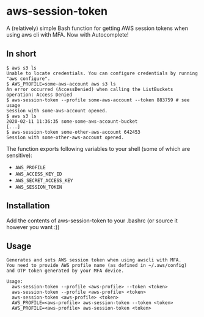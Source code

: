 # aws-session-token
A (relatively) simple Bash function for getting AWS session tokens when using aws cli with MFA. Now with Autocomplete!

## In short
```
$ aws s3 ls
Unable to locate credentials. You can configure credentials by running "aws configure".
$ AWS_PROFILE=some-aws-account aws s3 ls
An error occurred (AccessDenied) when calling the ListBuckets operation: Access Denied
$ aws-session-token --profile some-aws-account --token 883759 # see usage
Session with some-aws-account opened.
$ aws s3 ls
2020-02-11 11:36:35 some-some-aws-account-bucket
[...]
$ aws-session-token some-other-aws-account 642453
Session with some-other-aws-account opened.
```

The function exports following variables to your shell (some of which are sensitive):
- `AWS_PROFILE`
- `AWS_ACCESS_KEY_ID`
- `AWS_SECRET_ACCESS_KEY`
- `AWS_SESSION_TOKEN`

## Installation
Add the contents of aws-session-token to your .bashrc (or source it however you want :))

## Usage
```
Generates and sets AWS session token when using awscli with MFA.
You need to provide AWS profile name (as defined in ~/.aws/config)
and OTP token generated by your MFA device.

Usage:
  aws-session-token --profile <aws-profile> --token <token>
  aws-session-token --profile <aws-profile> <token>
  aws-session-token <aws-profile> <token>
  AWS_PROFILE=<aws-profile> aws-session-token --token <token>
  AWS_PROFILE=<aws-profile> aws-session-token <token>
```
